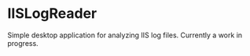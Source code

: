 # IISLogReader
Simple desktop application for analyzing IIS log files.  Currently a work in progress.
